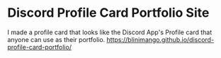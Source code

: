 # Discord Profile Card Portfolio Site
I made a profile card that looks like the Discord App's Profile card that anyone can use as their portfolio.
https://blinimango.github.io/discord-profile-card-portfolio/
